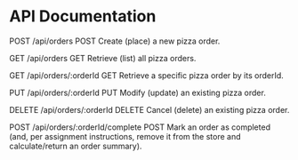 # API Documentation

POST /api/orders
POST
Create (place) a new pizza order.

GET /api/orders
GET
Retrieve (list) all pizza orders.

GET /api/orders/:orderId
GET
Retrieve a specific pizza order by its orderId.

PUT /api/orders/:orderId
PUT
Modify (update) an existing pizza order.

DELETE /api/orders/:orderId
DELETE
Cancel (delete) an existing pizza order.

POST /api/orders/:orderId/complete
POST
Mark an order as completed (and, per assignment instructions, remove it from the store and calculate/return an order summary).
